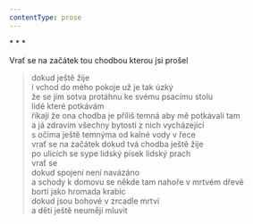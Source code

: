 ```yaml
---
contentType: prose
---
```


\* \* \*

Vrať se na začátek tou chodbou kterou jsi prošel

> dokud ještě žije  
> i vchod do mého pokoje už je tak úzký  
> že se jím sotva protáhnu ke svému psacímu stolu  
> lidé které potkávám  
> říkají že ona chodba je příliš temná aby mě potkávali tam  
> a já zdravím všechny bytosti z nich vycházející  
> s očima ještě temnýma od kalné vody v řece  
> vrať se na začátek dokud tvá chodba ještě žije  
> po ulicích se sype lidský písek lidský prach  
> vrať se  
> dokud spojení není navázáno  
> a schody k domovu se někde tam nahoře v mrtvém dřevě  
> bortí jako hromada krabic  
> dokud jsou bohové v zrcadle mrtví  
> a děti ještě neumějí mluvit
